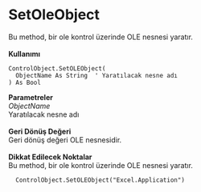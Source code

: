 # SetOleObject

Bu method, bir ole kontrol üzerinde OLE nesnesi yaratır.\
\
**Kullanımı**

```
ControlObject.SetOLEObject(
  ObjectName As String  ' Yaratılacak nesne adı
) As Bool
```

**Parametreler**\
_ObjectName_\
Yaratılacak nesne adı\
\
**Geri Dönüş Değeri**\
Geri dönüş değeri OLE nesnesidir.\
\
**Dikkat Edilecek Noktalar**\
Bu method, bir ole kontrol üzerinde OLE nesnesi yaratır.

```
  ControlObject.SetOLEObject("Excel.Application")
```
